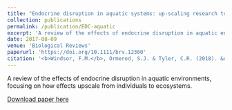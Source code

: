 ```yaml
---
title: "Endocrine disruption in aquatic systems: up‐scaling research to address ecological consequences"
collection: publications
permalink: /publication/EDC-aquatic
excerpt: 'A review of the effects of endocrine disruption in aquatic environments, focusing on how effects upscale from individuals to ecosystems.'
date: 2017-08-09
venue: 'Biological Reviews'
paperurl: 'https://doi.org/10.1111/brv.12360'
citation: '<b>Windsor, F.M.</b>, Ormerod, S.J. & Tyler, C.R. (2018). &quot;Endocrine disruption in aquatic systems: up‐scaling research to address ecological consequences.&quot; <i>Biological Reviews 1</i>. 93(1), 626-641.'
---
```

A review of the effects of endocrine disruption in aquatic environments, focusing on how effects upscale from individuals to ecosystems.

[Download paper here](https://doi.org/10.1111/brv.12360)
